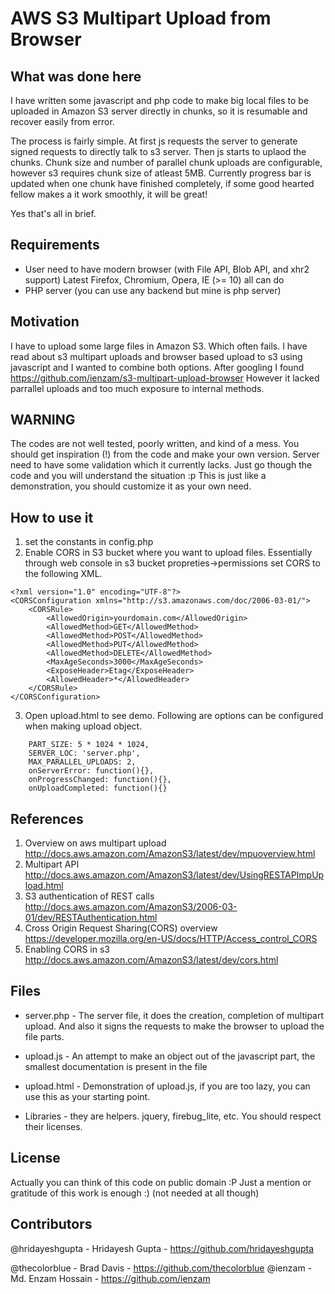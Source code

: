 AWS S3 Multipart Upload from Browser
====================================

What was done here
------------------
I have written some javascript and php code to make big local files to
be uploaded in Amazon S3 server directly in chunks, so it is
resumable and recover easily from error.

The process is fairly simple. At first js requests the server to generate signed requests to directly talk to s3 server.
Then js starts to uplaod the chunks. Chunk size and number of parallel chunk uploads are configurable, however s3 requires chunk size of atleast 5MB.
Currently progress bar is updated when one chunk have finished completely, if
some good hearted fellow makes a it work smoothly, it will be great!

Yes that's all in brief.

Requirements
------------
* User need to have modern browser (with File API, Blob API, and xhr2 support)
Latest Firefox, Chromium, Opera, IE (>= 10) all can do
* PHP server (you can use any backend but mine is php server)

Motivation
----------
I have to upload some large files in Amazon S3. Which often fails. I have read about s3 multipart uploads and browser based upload to s3 using javascript and I wanted to combine both options.
After googling I found https://github.com/ienzam/s3-multipart-upload-browser However it lacked parrallel uploads and too much exposure to internal methods.

WARNING
-------
The codes are not well tested, poorly written, and kind of a mess.
You should get inspiration (!) from the code and make your own version.
Server need to have some validation which it currently lacks. Just go
though the code and you will understand the situation :p
This is just like a demonstration, you should customize it as your own
need.

How to use it
-------------
1. set the constants in config.php
2. Enable CORS in S3 bucket where you want to upload files. Essentially through web console in s3 bucket propreties->permissions set CORS to the following XML.
```
<?xml version="1.0" encoding="UTF-8"?>
<CORSConfiguration xmlns="http://s3.amazonaws.com/doc/2006-03-01/">
    <CORSRule>
        <AllowedOrigin>yourdomain.com</AllowedOrigin>
        <AllowedMethod>GET</AllowedMethod>
        <AllowedMethod>POST</AllowedMethod>
        <AllowedMethod>PUT</AllowedMethod>
        <AllowedMethod>DELETE</AllowedMethod>
        <MaxAgeSeconds>3000</MaxAgeSeconds>
        <ExposeHeader>Etag</ExposeHeader>
        <AllowedHeader>*</AllowedHeader>
    </CORSRule>
</CORSConfiguration>
```

3. Open upload.html to see demo.
Following are options can be configured when making upload object.
```
	PART_SIZE: 5 * 1024 * 1024,
	SERVER_LOC: 'server.php',
	MAX_PARALLEL_UPLOADS: 2,
	onServerError: function(){},
	onProgressChanged: function(){},
	onUploadCompleted: function(){}
```

References
-------------
1. Overview on aws multipart upload http://docs.aws.amazon.com/AmazonS3/latest/dev/mpuoverview.html
2. Multipart API http://docs.aws.amazon.com/AmazonS3/latest/dev/UsingRESTAPImpUpload.html
3. S3 authentication of REST calls http://docs.aws.amazon.com/AmazonS3/2006-03-01/dev/RESTAuthentication.html
4. Cross Origin Request Sharing(CORS) overview https://developer.mozilla.org/en-US/docs/HTTP/Access_control_CORS
5. Enabling CORS in s3 http://docs.aws.amazon.com/AmazonS3/latest/dev/cors.html

Files
-----

* server.php - The server file, it does the creation, completion of
multipart upload. And also it signs the requests to make the browser to
upload the file parts.

* upload.js - An attempt to make an object out of the javascript part,
the smallest documentation is present in the file

* upload.html - Demonstration of upload.js, if you are too lazy, you can
use this as your starting point.

* Libraries - they are helpers. jquery, firebug_lite, etc. You should
respect their licenses.

License
-------
Actually you can think of this code on public domain :P
Just a mention or gratitude of this work is enough :)
(not needed at all though)

Contributors
------------
@hridayeshgupta - Hridayesh Gupta - https://github.com/hridayeshgupta

@thecolorblue - Brad Davis - https://github.com/thecolorblue
@ienzam - Md. Enzam Hossain - https://github.com/ienzam
